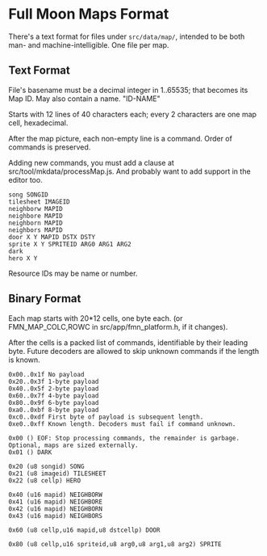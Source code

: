 # Full Moon Maps Format

There's a text format for files under `src/data/map/`, intended to be both man- and machine-intelligible.
One file per map.

## Text Format

File's basename must be a decimal integer in 1..65535; that becomes its Map ID.
May also contain a name. "ID-NAME"

Starts with 12 lines of 40 characters each; every 2 characters are one map cell, hexadecimal.

After the map picture, each non-empty line is a command.
Order of commands is preserved.

Adding new commands, you must add a clause at src/tool/mkdata/processMap.js.
And probably want to add support in the editor too.

```
song SONGID
tilesheet IMAGEID
neighborw MAPID
neighbore MAPID
neighborn MAPID
neighbors MAPID
door X Y MAPID DSTX DSTY
sprite X Y SPRITEID ARG0 ARG1 ARG2
dark
hero X Y
```

Resource IDs may be name or number.

## Binary Format

Each map starts with 20*12 cells, one byte each. (or FMN_MAP_COLC,ROWC in src/app/fmn_platform.h, if it changes).

After the cells is a packed list of commands, identifiable by their leading byte.
Future decoders are allowed to skip unknown commands if the length is known.

```
0x00..0x1f No payload
0x20..0x3f 1-byte payload
0x40..0x5f 2-byte payload
0x60..0x7f 4-byte payload
0x80..0x9f 6-byte payload
0xa0..0xbf 8-byte payload
0xc0..0xdf First byte of payload is subsequent length.
0xe0..0xff Known length. Decoders must fail if command unknown.
```

```
0x00 () EOF: Stop processing commands, the remainder is garbage. Optional, maps are sized externally.
0x01 () DARK

0x20 (u8 songid) SONG
0x21 (u8 imageid) TILESHEET
0x22 (u8 cellp) HERO

0x40 (u16 mapid) NEIGHBORW
0x41 (u16 mapid) NEIGHBORE
0x42 (u16 mapid) NEIGHBORN
0x43 (u16 mapid) NEIGHBORS

0x60 (u8 cellp,u16 mapid,u8 dstcellp) DOOR

0x80 (u8 cellp,u16 spriteid,u8 arg0,u8 arg1,u8 arg2) SPRITE
```

